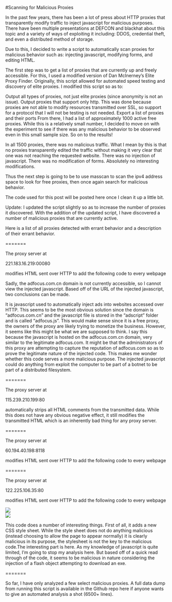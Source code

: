 #Scanning for Malicious Proxies

In the past few years, there has been a lot of press about HTTP proxies that transparently modify traffic to inject javascript for malicious purposes. There have been multiple presentations at DEFCON and blackhat about this topic and a variety of ways of exploiting it including: DDOS, credential theft, and even a distributed method of storage. 

Due to this, I decided to write a script to automatically scan proxies for malicious behavior such as: injecting javascript, modifying forms, and editing HTML. 

The first step was to get a list of proxies that are currently up and freely accessible. For this, I used a modified version of Dan McInerney’s Elite Proxy Finder. Originally, this script allowed for automated speed testing and discovery of elite proxies. I modified this script so as to: 

Output all types of proxies, not just elite proxies (since anonymity is not an issue).
Output proxies that support only http. This was done because proxies are not able to modify resources transmitted over SSL, so support for a protocol that I will not be testing is not needed.
Export a list of proxies and their ports
From there, I had a list of approximately 1000 active free proxies. While this is a relatively small number, I decided to move on with the experiment to see if there was any malicious behavior to be observed even in this small sample size. So on to the results!

In all 1500 proxies, there was no malicious traffic. What I mean by this is that no proxies transparently edited the traffic without making it very clear that one was not reaching the requested website. There was no injection of javascript. There was no modification of forms. Absolutely no interesting modifications. 

Thus the next step is going to be to use masscan to scan the ipv4 address space to look for free proxies, then once again search for malicious behavior.

The code used for this post will be posted here once I clean it up a little bit.

Update: I updated the script slightly so as to increase the number of proxies it discovered. With the addition of the updated script, I have discovered a number of malicious proxies that are currently active. 

Here is a list of all proxies detected with errant behavior and a description of their errant behavior.

=======

The proxy server at

221.183.16.219:00080

modifies HTML sent over HTTP to add the following code to every webpage

<script type=’text/javascript’ charset=’utf-8’ src=’http://www.adfocus.com.cn/adscript/adfocus.js’></script>

Sadly, the adfocus.com.cn domain is not currently accessible, so I cannot view the injected javascript. Based off of the URL of the injected javascript, two conclusions can be made. 

It is javascript used to automatically inject ads into websites accessed over HTTP. This seems to be the most obvious solution since the domain is “adfocus.com.cn” and the javascript file is stored in the “adscript” folder and is called “adfocus.js”. This would make sense since it is a free proxy, the owners of the proxy are likely trying to monetize the business. 
However, it seems like this might be what we are supposed to think. I say this because the javascript is hosted on the adfocus.com.cn domain, very similar to the legitimate adfocus.com. It might be that the administrators of this proxy are attempting to capture the reputation of adfocus.com so as to prove the legitimate nature of the injected code. This makes me wonder whether this code serves a more malicious purpose. The injected javascript could do anything from exploit the computer to be part of a botnet to be part of a distributed filesystem. 

=======

The proxy server at

115.239.210.199:80

automatically strips all HTML comments from the transmitted data. While this does not have any obvious negative effect, it still modifies the transmitted HTML which is an inherently bad thing for any proxy server. 

=======

The proxy server at

60.194.40.198:8118

modifies HTML sent over HTTP to add the following code to every webpage

<script type=”text/javascript” charset=”utf-8” mediaproAccountID=”0” mediaproSlotID=”0” usermac=”” src=”/7b26d4601fbe440b35e496a0fcfa15f7/000c4347fbe8/w1/i.js” async=”async” defer></script><meta http-equiv=”Content-Type” content=”text/html; charset=UTF-8” />

=======

The proxy server at

122.225.106.35:80

modifies HTML sent over HTTP to add the following code to every webpage

<link rel=”stylesheet” type=”text/css” href=”http://ads.adt100.com/bottom.css” /><div id=”center_xad” class=”cwindow_xad”> <div class=”center_title_xad”> <img onclick=”closeWindow()” width=”15px” height=”15px” src=”http://ads.adt100.com/images/close_btn.gif”> </div> <div id=’center_xad_cnt’ class=”injection_content”></div></div><div id=”right_xad” class=”window_xad”> <div class=”right_title_xad”><img onclick=”closeWindow()” width=”15px” height=”15px” src=”http://ads.adt100.com/images/close_btn.gif”></div><div id=’right_xad_cnt’ class=”injection_content”></div></div><script type=”text/javascript” src=”http://ads.adt100.com/bottom.js”></script></body>

This code does a number of interesting things. First of all, it adds a new CSS style sheet. While the style sheet does not do anything malicious (instead choosing to allow the page to appear normally) it is clearly malicious in its purpose, the stylesheet is not the key to the malicious code.The interesting part is here. As my knowledge of javascript is quite limited, I’m going to stop my analysis here. But based off of a quick read through of the code, it seems to be malicious in nature considering the injection of a flash object attempting to download an exe.

=======

So far, I have only analyzed a few select malicious proxies. A full data dump from running this script is available in the Github repo here if anyone wants to give an automated analysis a shot (6500+ lines).
